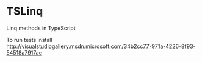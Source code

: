 TSLinq
======

Linq methods in TypeScript

To run tests install
http://visualstudiogallery.msdn.microsoft.com/34b2cc77-971a-4226-8f93-54518a7917ae
